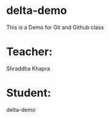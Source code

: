 # delta-demo
This is a Demo for Git and Github class
# Teacher:
Shraddha Khapra
# Student:
delta-demo
